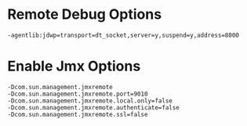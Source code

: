# Remote Debug Options

    -agentlib:jdwp=transport=dt_socket,server=y,suspend=y,address=8000

# Enable Jmx Options

    -Dcom.sun.management.jmxremote
    -Dcom.sun.management.jmxremote.port=9010
    -Dcom.sun.management.jmxremote.local.only=false
    -Dcom.sun.management.jmxremote.authenticate=false
    -Dcom.sun.management.jmxremote.ssl=false
 
